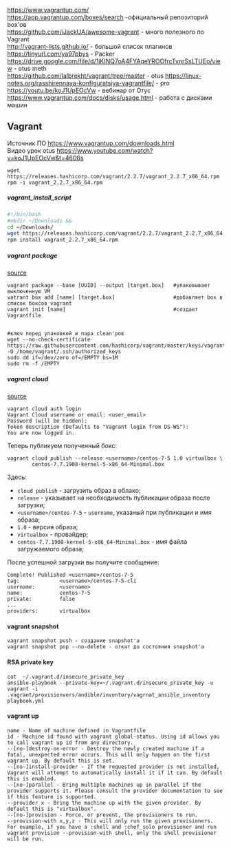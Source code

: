 https://www.vagrantup.com/  
https://app.vagrantup.com/boxes/search -официальный репозиторий box'ов  
https://github.com/iJackUA/awesome-vagrant - много полезного по Vagrant  
http://vagrant-lists.github.io/ - большой список плагинов  
https://tinyurl.com/ya97pbys - Packer  
https://drive.google.com/file/d/1jKINQ7oA4FYAqeYROOfrcTvnrSsLTUEo/view - otus meth   
https://github.com/lalbrekht/vagrant/tree/master - otus 
https://linux-notes.org/rasshirennaya-konfiguratsiya-vagrantfile/ - pro  
https://youtu.be/koJ1UpEOcVw - вебинар от Отус
https://www.vagrantup.com/docs/disks/usage.html - работа с дисками машин  

## Vagrant  
Источник ПО https://www.vagrantup.com/downloads.html  
Видео урок otus https://www.youtube.com/watch?v=koJ1UpEOcVw&t=4606s
```
wget https://releases.hashicorp.com/vagrant/2.2.7/vagrant_2.2.7_x86_64.rpm  
rpm -i vagrant_2.2.7_x86_64.rpm  
```
##### vagrant_install_script
```bash  
#!/bin/bash  
#mkdir ~/Downloads &&  
cd ~/Downloads/  
wget https://releases.hashicorp.com/vagrant/2.2.7/vagrant_2.2.7_x86_64.rpm  
rpm install vagrant_2.2.7_x86_64.rpm  
```


##### vagrant package 
[source](https://sys-adm.in/virtualization/793-sozdanie-vagrant-box-a-shablona-virtualnoj-mashiny-centos-dlya-virtualbox.html)  
```shell
vagrant package --base [UUID] --output [target.box]   #упаковывает выключенную VM
vatrant box add [name] [target.box]                   #добавляет box в список боксов vagrant
vagrant init [name]                                   #создает Vagrantfile


#ключ перед упаковкой и пара сlean'ров
wget --no-check-certificate https://raw.githubusercontent.com/hashicorp/vagrant/master/keys/vagrant.pub -O /home/vagrant/.ssh/authorized_keys
sudo dd if=/dev/zero of=/EMPTY bs=1M
sudo rm -f /EMPTY
```
##### vagrant cloud
[source](https://github.com/dbudakov/1.kernel_update/edit/master/manual/README.md)  

```
vagrant cloud auth login
Vagrant Cloud username or email: <user_email>
Password (will be hidden): 
Token description (Defaults to "Vagrant login from DS-WS"):
You are now logged in.
```
Теперь публикуем полученный бокс:
```
vagrant cloud publish --release <username>/centos-7-5 1.0 virtualbox \
        centos-7.7.1908-kernel-5-x86_64-Minimal.box
```
Здесь:
 - `cloud publish` - загрузить образ в облако;
 - `release` - указывает на необходимость публикации образа после загрузки;
 - `<username>/centos-7-5` - `username`, указаный при публикации и имя образа;
 - `1.0` - версия образа;
 - `virtualbox` - провайдер;
 - `centos-7.7.1908-kernel-5-x86_64-Minimal.box` - имя файла загружаемого образа;

После успешной загрузки вы получите сообщение:

```
Complete! Published <username>/centos-7-5
tag:             <username>/centos-7-5-cli
username:        <username>
name:            centos-7-5
private:         false
...
providers:       virtualbox
```

#### vagrant snapshot
```
vagrant snapshot push - создание snapshot'a
vagrant snapshot pop --no-delete - откат до состояния snapshot'a
```

#### RSA private key
```
cat  ~/.vagrant.d/insecure_private_key
ansible-playbook --private-key=~/.vagrant.d/insecure_private_key -u vagrant -i .vagrant/provisionvers/andible/inventory/vagrnat_ansible_inventory playbook.yml
```

#### vagrant up
```
name - Name of machine defined in Vagrantfile
id - Machine id found with vagrant global-status. Using id allows you to call vagrant up id from any directory.
--[no-]destroy-on-error - Destroy the newly created machine if a fatal, unexpected error occurs. This will only happen on the first vagrant up. By default this is set.
--[no-]install-provider - If the requested provider is not installed, Vagrant will attempt to automatically install it if it can. By default this is enabled.
--[no-]parallel - Bring multiple machines up in parallel if the provider supports it. Please consult the provider documentation to see if this feature is supported.
--provider x - Bring the machine up with the given provider. By default this is "virtualbox".
--[no-]provision - Force, or prevent, the provisioners to run.
--provision-with x,y,z - This will only run the given provisioners. For example, if you have a :shell and :chef_solo provisioner and run vagrant provision --provision-with shell, only the shell provisioner will be run.
```

